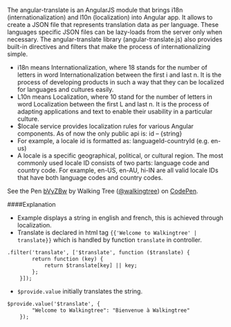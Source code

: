 The angular-translate is an AngularJS module that brings i18n (internationalization) and l10n (localization) into Angular app. It allows to create a JSON file that represents translation data as per language. These languages specific JSON files can be lazy-loads from the server only when necessary. The angular-translate library (angular-translate.js) also provides built-in directives and filters that make the process of internationalizing simple.

*	i18n means Internationalization, where 18 stands for the number of letters in word Internationalization between the first i and last n. It is the process of developing products in such a way that they can be localized for languages and cultures easily. 
*	L10n means Localization, where 10 stand for the number of letters in word Localization between the first L and last n. It is the process of adapting applications and text to enable their usability in a particular culture.
*	$locale service provides localization rules for various Angular components. As of now the only public api is: id – {string}
*	For example, a locale id is formatted as: languageId-countryId (e.g. en-us)
*	A locale is a specific geographical, political, or cultural region. The most commonly used locale ID consists of two parts: language code and country code. For example, en-US, en-AU, hi-IN are all valid locale IDs that have both language codes and country codes.

<p data-height="268" data-theme-id="0" data-slug-hash="bVyZBw" data-default-tab="result" data-user="walkingtree" class='codepen'>See the Pen <a href='http://codepen.io/walkingtree/pen/bVyZBw/'>bVyZBw</a> by Walking Tree (<a href='http://codepen.io/walkingtree'>@walkingtree</a>) on <a href='http://codepen.io'>CodePen</a>.</p>
<script async src="//assets.codepen.io/assets/embed/ei.js"></script>

####Explanation
* Example displays a string in english and french, this is achieved through localization.
* Translate is declared in html tag ```{{'Welcome to Walkingtree' | translate}}``` which is handled by function ```translate``` in controller.

```html
.filter('translate', ['$translate', function ($translate) {
        return function (key) {
            return $translate[key] || key;
        };
    }]);
```
    
* ```$provide.value``` initially translates the string.

```html
$provide.value('$translate', {
        "Welcome to Walkingtree": "Bienvenue à Walkingtree"
    });
```
